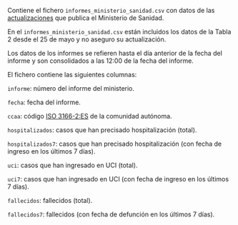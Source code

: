 Contiene el fichero `informes_ministerio_sanidad.csv` con datos de las [actualizaciones](https://www.mscbs.gob.es/profesionales/saludPublica/ccayes/alertasActual/nCov-China/situacionActual.htm) que publica el Ministerio de Sanidad.

En el `informes_ministerio_sanidad.csv` están incluidos los datos de la Tabla 2 desde el 25 de mayo y no aseguro su actualización.

Los datos de los informes se refieren hasta el día anterior de la fecha del informe y son consolidados a las 12:00 de la fecha del informe. 

El fichero contiene las siguientes columnas:

`informe`: número del informe del ministerio.

`fecha`: fecha del informe.

`ccaa`: código [ISO 3166-2:ES](https://es.wikipedia.org/wiki/ISO_3166-2:ES) de la comunidad autónoma.

`hospitalizados`: casos que han precisado hospitalización (total).

`hospitalizados7`: casos que han precisado hospitalización (con fecha de ingreso en los últimos 7 días).

`uci`: casos que han ingresado en UCI (total).

`uci7`: casos que han ingresado en UCI (con fecha de ingreso en los últimos 7 días).

`fallecidos`: fallecidos (total).

`fallecidos7`: fallecidos (con fecha de defunción en los últimos 7 días).
